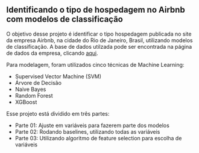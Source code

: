 ## Identificando o tipo de hospedagem no Airbnb com modelos de classificação

O objetivo desse projeto é identificar o tipo hospedagem publicada no site da empresa Airbnb, na cidade do Rio de Janeiro, Brasil, utilizando modelos de classificação. A base de dados utilzada pode ser encontrada na página de dados da empresa, clicando [aqui](http://insideairbnb.com/get-the-data.html).

Para modelagem, foram utilizados cinco técnicas de Machine Learning:
- Supervised Vector Machine (SVM)
- Árvore de Decisão
- Naive Bayes
- Random Forest
- XGBoost

Esse projeto está dividido em três partes:
- Parte 01: Ajuste em variáveis para fazerem parte dos modelos
- Parte 02: Rodando baselines, utilizando todas as variáveis
- Parte 03: Utilizando algoritmo de feature selection para escolha de variáveis

